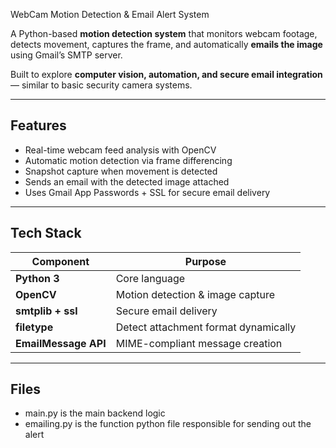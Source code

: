  WebCam Motion Detection & Email Alert System

A Python-based **motion detection system** that monitors webcam footage, detects movement, captures the frame, and automatically **emails the image** using Gmail’s SMTP server.

Built to explore **computer vision, automation, and secure email integration** — similar to basic security camera systems.

---

##  Features

- Real-time webcam feed analysis with OpenCV  
- Automatic motion detection via frame differencing  
- Snapshot capture when movement is detected  
- Sends an email with the detected image attached  
- Uses Gmail App Passwords + SSL for secure email delivery  

---

## Tech Stack

| Component | Purpose |
|------------|----------|
| **Python 3** | Core language |
| **OpenCV** | Motion detection & image capture |
| **smtplib + ssl** | Secure email delivery |
| **filetype** | Detect attachment format dynamically |
| **EmailMessage API** | MIME-compliant message creation |

---
## Files
- main.py is the main backend logic
- emailing.py is the function python file responsible for sending out the alert

